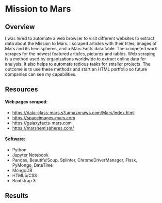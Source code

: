 # Mission to Mars
## Overview
I was hired to automate a web browser to visit different websites to extract data about the Mission to Mars.  I scraped articles with their titles, images of Mars and its hemispheres, and a Mars Facts data table.  The competed work scrapes for the newest featured articles, pictures and tables.  Web scraping is a method used by organizations worldwide to extract online data for analysis.  It also helps to automate tedious tasks for smaller projects.  The outcome is to use these methods and start an HTML portfolio so future companies can see my capabilities.

## Resources
#### Web pages scraped:
- https://data-class-mars.s3.amazonaws.com/Mars/index.html
- https://spaceimages-mars.com
- https://galaxyfacts-mars.com
- https://marshemispheres.com/

#### Software:
- Python
- Jupyter Notebook
- Pandas, BeautifulSoup, Splinter, ChromeDriverManager, Flask, PyMongo, DateTime
- MongoDB
- HTML5/CSS
- Bootstrap 3

## Results

